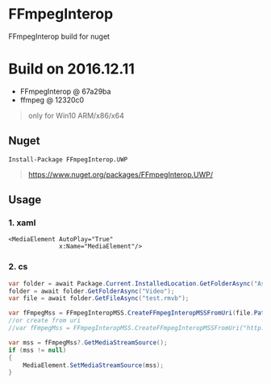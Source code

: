 # FFmpegInterop
FFmpegInterop build for nuget

# Build on 2016.12.11

* FFmpegInterop @ 67a29ba  
* ffmpeg @ 12320c0
> only for Win10 ARM/x86/x64

## Nuget
```
Install-Package FFmpegInterop.UWP
```
> https://www.nuget.org/packages/FFmpegInterop.UWP/

## Usage
### 1. xaml
```xaml
<MediaElement AutoPlay="True"
              x:Name="MediaElement"/>
```

### 2. cs
```cs
var folder = await Package.Current.InstalledLocation.GetFolderAsync("Assets");
folder = await folder.GetFolderAsync("Video");
var file = await folder.GetFileAsync("test.rmvb");

var fFmpegMss = FFmpegInteropMSS.CreateFFmpegInteropMSSFromUri(file.Path, true, true);
//or create from uri
//var fFmpegMss = FFmpegInteropMSS.CreateFFmpegInteropMSSFromUri("http://www.example.com/test.rmvb", true, true);

var mss = fFmpegMss?.GetMediaStreamSource();
if (mss != null)
{
    MediaElement.SetMediaStreamSource(mss);
}
```
  
